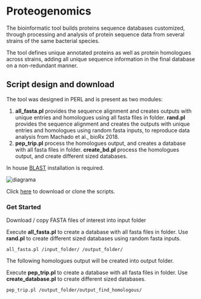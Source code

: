 # Proteogenomics

The bioinformatic tool builds proteins sequence databases customized, through processing and analysis of protein sequence data from several strains of the same bacterial species.

The tool defines unique annotated proteins as well as protein homologues across strains, adding all unique sequence information in the final database on a non-redundant manner.

## Script design and download

The tool was designed in PERL and is present as two modules: 
1. **all_fasta.pl** provides the sequence alignment and creates outputs with unique entries and homologues using all fasta files in folder. **rand.pl** provides the sequence alignment and creates the outputs with unique entries and homologues using random fasta inputs, to reproduce data analysis from Machado et al., bioRx 2018.
2. **pep_trip.pl** process the homologues output, and creates a database with all fasta files in folder. **create_bd.pl** process the homologues output, and create different sized databases. 

In house [BLAST](https://blast.ncbi.nlm.nih.gov/Blast.cgi) installation is required.

![diagrama](https://user-images.githubusercontent.com/8170234/46799804-26eb2580-cd2c-11e8-95bb-4a2da2b573d9.png)

Click [here](https://github.com/karlactm/Proteogenomics.git) to download or clone the scripts.

### Get Started

Download / copy FASTA files of interest into input folder 

Execute **all_fasta.pl** to create a database with all fasta files in folder. Use **rand.pl** to create different sized databases using random fasta inputs.

```
all_fasta.pl /input_folder/ /output_folder/
```

The following homologues output will be created into output folder. 

Execute **pep_trip.pl** to create a database with all fasta files in folder. Use **create_database.pl** to create different sized databases. 

```
pep_trip.pl /output_folder/output_find_homologous/
```







